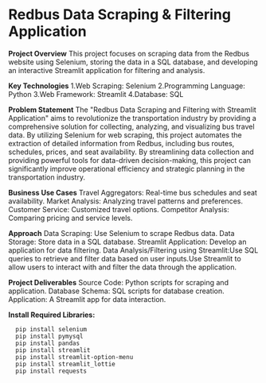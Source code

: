 # Redbus Data Scraping & Filtering Application
**Project Overview**
This project focuses on scraping data from the Redbus website using Selenium, storing the data in a SQL database, and developing an interactive Streamlit application for filtering and analysis.

**Key Technologies**
1.Web Scraping: Selenium
2.Programming Language: Python
3.Web Framework: Streamlit
4.Database: SQL

**Problem Statement**
The "Redbus Data Scraping and Filtering with Streamlit Application" aims to revolutionize the transportation industry by providing a comprehensive solution for collecting, analyzing, and visualizing bus travel data. By utilizing Selenium for web scraping, this project automates the extraction of detailed information from Redbus, including bus routes, schedules, prices, and seat availability. By streamlining data collection and providing powerful tools for data-driven decision-making, this project can significantly improve operational efficiency and strategic planning in the transportation industry.

**Business Use Cases**
Travel Aggregators: Real-time bus schedules and seat availability.
Market Analysis: Analyzing travel patterns and preferences.
Customer Service: Customized travel options.
Competitor Analysis: Comparing pricing and service levels.

**Approach**
Data Scraping: Use Selenium to scrape Redbus data.
Data Storage: Store data in a SQL database.
Streamlit Application: Develop an application for data filtering.
Data Analysis/Filtering using Streamlit:Use SQL queries to retrieve and filter data based on user inputs.Use Streamlit to allow users to interact with and filter the data through the application.

**Project Deliverables**
Source Code: Python scripts for scraping and application.
Database Schema: SQL scripts for database creation.
Application: A Streamlit app for data interaction.

**Install Required Libraries:**

      pip install selenium
      pip install pymysql
      pip install pandas
      pip install streamlit
      pip install streamlit-option-menu
      pip install streamlit_lottie
      pip install requests  
      
